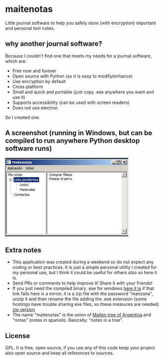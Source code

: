 # maitenotas
Little journal software to help you safely store (with encryption) important and personal text notes.

## why another journal software?
Because I couldn't find one that meets my needs for a journal software, which are:
- Free now and forever
- Open source with Python (so it is easy to modify/enhance)
- Use encryption by default
- Cross platform
- Small and quick and portable (just copy .exe anywhere you want and use it)
- Supports accessibility (can be used with screen readers)
- Does not use electron

So I created one.

## A screenshot (running in Windows, but can be compiled to run anywhere Python desktop software runs)
![screenshot](maitenotas_screeshot.png "Screenshot")

## Extra notes
- This application was created during a weekend so do not expect any coding or best practices. It is just a simple personal utility I created for my personal use, but I think it could be useful for others also so here it is.
- Send PRs or comments to help improve it! Share it with your friends!
- If you just need the compiled binary .exe for windows [here it is](https://file.io/0iJbYAmF3QU0) if that link fails here is a mirror, it is a zip file with the password "manzana", unzip it and then rename the file adding the .exe extension (some hostings have trouble sharing exe files, so these measures are needed) [zip version](https://drive.google.com/drive/folders/1CLAlq2qLwk6OEceJuhWfrrt0XylweTwd?usp=sharing)
- The name "maitenotas" is the union of [Maiten tree of Argentina](https://en.wikipedia.org/wiki/Maytenus_boaria) and "notas" (notes in spanish). Basically: "notes in a tree".

## License
GPL. It is free, open source, if you use any of this code keep your project also open source and keep all references to sources.

